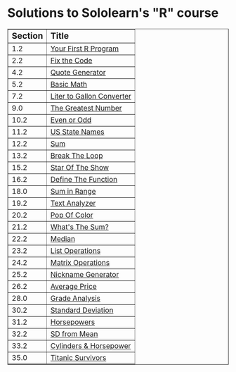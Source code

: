 # Solutions to Sololearn's "R" course

<table border="1">
	<tr>
		<td><big><b>Section</b></big></td>
		<td><big><b>Title</b></big></td>
	</tr>
	<tr>
		<td>1.2</td>
		<td><a href="https://https://github.com/c-stev/sololearn-r/tree/main/solutions/01.2">Your First R Program</a></td>
	</tr>
  <tr>
		<td>2.2</td>
		<td><a href="https://https://github.com/c-stev/sololearn-r/tree/main/solutions/02.2">Fix the Code</a></td>
	</tr>
  <tr>
		<td>4.2</td>
		<td><a href="https://https://github.com/c-stev/sololearn-r/tree/main/solutions/04.2">Quote Generator</a></td>
	</tr>
  <tr>
		<td>5.2</td>
		<td><a href="https://https://github.com/c-stev/sololearn-r/tree/main/solutions/05.2">Basic Math</a></td>
	</tr>
  <tr>
		<td>7.2</td>
		<td><a href="https://https://github.com/c-stev/sololearn-r/tree/main/solutions/07.2">Liter to Gallon Converter</a></td>
	</tr>
  <tr>
		<td>9.0</td>
		<td><a href="https://https://github.com/c-stev/sololearn-r/tree/main/solutions/09.0">The Greatest Number</a></td>
	</tr>
  <tr>
		<td>10.2</td>
		<td><a href="https://https://github.com/c-stev/sololearn-r/tree/main/solutions/10.2">Even or Odd</a></td>
	</tr>
  <tr>
		<td>11.2</td>
		<td><a href="https://https://github.com/c-stev/sololearn-r/tree/main/solutions/11.2">US State Names</a></td>
	</tr>
  <tr>
		<td>12.2</td>
		<td><a href="https://https://github.com/c-stev/sololearn-r/tree/main/solutions/12.2">Sum</a></td>
	</tr>
  <tr>
		<td>13.2</td>
		<td><a href="https://https://github.com/c-stev/sololearn-r/tree/main/solutions/13.2">Break The Loop</a></td>
	</tr>
  <tr>
		<td>15.2</td>
		<td><a href="https://https://github.com/c-stev/sololearn-r/tree/main/solutions/15.2">Star Of The Show</a></td>
	</tr>
  <tr>
		<td>16.2</td>
		<td><a href="https://https://github.com/c-stev/sololearn-r/tree/main/solutions/16.2">Define The Function</a></td>
	</tr>
  <tr>
		<td>18.0</td>
		<td><a href="https://https://github.com/c-stev/sololearn-r/tree/main/solutions/18.0">Sum in Range</a></td>
	</tr>
  <tr>
		<td>19.2</td>
		<td><a href="https://https://github.com/c-stev/sololearn-r/tree/main/solutions/19.2">Text Analyzer</a></td>
	</tr>
  <tr>
		<td>20.2</td>
		<td><a href="https://https://github.com/c-stev/sololearn-r/tree/main/solutions/20.2">Pop Of Color</a></td>
	</tr>
  <tr>
		<td>21.2</td>
		<td><a href="https://https://github.com/c-stev/sololearn-r/tree/main/solutions/21.2">What's The Sum?</a></td>
	</tr>
  <tr>
		<td>22.2</td>
		<td><a href="https://https://github.com/c-stev/sololearn-r/tree/main/solutions/22.2">Median</a></td>
	</tr>
  <tr>
		<td>23.2</td>
		<td><a href="https://https://github.com/c-stev/sololearn-r/tree/main/solutions/23.2">List Operations</a></td>
	</tr>
  <tr>
		<td>24.2</td>
		<td><a href="https://https://github.com/c-stev/sololearn-r/tree/main/solutions/24.2">Matrix Operations</a></td>
	</tr>
  <tr>
		<td>25.2</td>
		<td><a href="https://https://github.com/c-stev/sololearn-r/tree/main/solutions/25.2">Nickname Generator</a></td>
	</tr>
  <tr>
		<td>26.2</td>
		<td><a href="https://https://github.com/c-stev/sololearn-r/tree/main/solutions/26.2">Average Price</a></td>
	</tr>
  <tr>
		<td>28.0</td>
		<td><a href="https://https://github.com/c-stev/sololearn-r/tree/main/solutions/28.0">Grade Analysis</a></td>
	</tr>
  <tr>
		<td>30.2</td>
		<td><a href="https://https://github.com/c-stev/sololearn-r/tree/main/solutions/30.2">Standard Deviation</a></td>
	</tr>
  <tr>
		<td>31.2</td>
		<td><a href="https://https://github.com/c-stev/sololearn-r/tree/main/solutions/31.2">Horsepowers</a></td>
	</tr>
  <tr>
		<td>32.2</td>
		<td><a href="https://https://github.com/c-stev/sololearn-r/tree/main/solutions/32.2">SD from Mean</a></td>
	</tr>
  <tr>
		<td>33.2</td>
		<td><a href="https://https://github.com/c-stev/sololearn-r/tree/main/solutions/33.2">Cylinders & Horsepower</a></td>
	</tr>
  <tr>
		<td>35.0</td>
		<td><a href="https://https://github.com/c-stev/sololearn-r/tree/main/solutions/35.0">Titanic Survivors</a></td>
	</tr>
</table>
